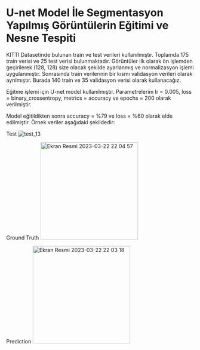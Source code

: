 # U-net Model İle Segmentasyon Yapılmış Görüntülerin Eğitimi ve Nesne Tespiti 


KITTI Datasetinde bulunan train ve test verileri kullanılmıştır. Toplamda 175 train verisi ve 25 test verisi bulunmaktadır. Görüntüler ilk olarak ön işlemden geçirilerek (128, 128) size olacak şekilde ayarlanmış ve normalizasyon işlemi uygulanmıştır. Sonrasında train verilerinin bir kısmı validasyon verileri olarak ayrılmıştır. Burada 140 train ve 35 validasyon verisi olarak kullanacağız.

Eğitme işlemi için U-net model kullanılmıştır. Parametrelerim lr = 0.005, loss = binary_crossentropy, metrics = accuracy ve epochs = 200 olarak verilmiştir.

Model eğitildikten sonra accuracy = %79 ve loss = %60 olarak elde edilmiştir. Örnek veriler aşağıdaki şekildedir:

Test
![test_13](https://user-images.githubusercontent.com/75835998/227159076-ac43f8a8-9135-47aa-905b-226adc4471d4.png)

Ground Truth
<img width="261" alt="Ekran Resmi 2023-03-22 22 04 57" src="https://user-images.githubusercontent.com/75835998/227158884-3c815375-2ecb-40ef-a7d2-f5f9c2699bc5.png">

Prediction
<img width="261" alt="Ekran Resmi 2023-03-22 22 03 18" src="https://user-images.githubusercontent.com/75835998/227158908-7e47c081-e22d-4201-be09-63aa048c9f9e.png">
